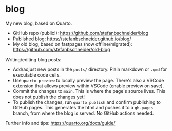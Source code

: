 # blog

My new blog, based on Quarto.

* GitHub repo (public!): https://github.com/stefanbschneider/blog
* Published blog: https://stefanbschneider.github.io/blog/
* My old blog, based on fastpages (now offline/migrated): https://github.com/stefanbschneider/old-blog

Writing/editing blog posts:

* Add/adjust new posts in the `posts/` directory. Plain markdown or `.qmd` for executable code cells.
* Use `quarto preview` to locally preview the page. There's also a VSCode extension that allows preview within VSCode (enable preview on save).
* Commit the changes to `main`. This is where the page's source lives. This does not publish the changes yet!
* To publish the changes, run `quarto publish` and confirm publishing to GitHub pages. This generates the html and pushes it to a `gh-pages` branch, from where the blog is served. No GitHub actions needed.

Further info and tips: https://quarto.org/docs/guide/
